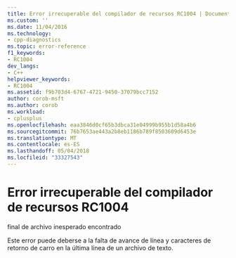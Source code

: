 ```yaml
---
title: Error irrecuperable del compilador de recursos RC1004 | Documentos de Microsoft
ms.custom: ''
ms.date: 11/04/2016
ms.technology:
- cpp-diagnostics
ms.topic: error-reference
f1_keywords:
- RC1004
dev_langs:
- C++
helpviewer_keywords:
- RC1004
ms.assetid: f9b703d4-6767-4721-9450-37079bcc7152
author: corob-msft
ms.author: corob
ms.workload:
- cplusplus
ms.openlocfilehash: eaa3846d0cf65b3dbca31e04999b955b1d58a4b6
ms.sourcegitcommit: 76b7653ae443a2b8eb1186b789f8503609d6453e
ms.translationtype: MT
ms.contentlocale: es-ES
ms.lasthandoff: 05/04/2018
ms.locfileid: "33327543"
---
```

# <a name="resource-compiler-fatal-error-rc1004"></a>Error irrecuperable del compilador de recursos RC1004
final de archivo inesperado encontrado  
  
 Este error puede deberse a la falta de avance de línea y caracteres de retorno de carro en la última línea de un archivo de texto.